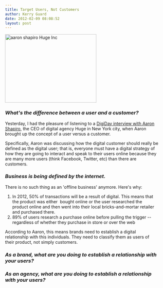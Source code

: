 ```yaml
---
title: Target Users, Not Customers
author: Kerry Guard
date: 2012-02-09 08:08:52
layout: post
---
```

<img class="alignleft size-medium wp-image-522" title="target users " src="http://mkgmediagroup.com/wp-content/uploads/2012/02/bullseye_goal-300x225.jpg" alt="aaron shapiro Huge Inc" width="300" height="225" />
<h3><em>What's the difference between a user and a customer?</em></h3>
Yesterday, I had the pleasure of listening to a <a href="http://www.digiday.com/agency/can-agencies-attract-top-tech-talent/ " target="_blank">DigiDay interview with Aaron Shapiro</a>, the CEO of digital agency Huge in New York city, when Aaron brought up the concept of a user versus a customer.

Specifically, Aaron was discussing how the digital customer should really be defined as the digital user; that is, everyone must have a digital strategy of how they are going to interact and speak to their users online because they are many more users (think Facebook, Twitter, etc) than there are customers.
<h3></h3>
<h3><em>Business is being defined by the internet.</em></h3>
There is no such thing as an 'offline business' anymore. Here's why:
<ol>
	<li>In 2012, 50% of transactions will be a result of digital. This means that the product was either  bought online or the user researched the product online and then went into their local bricks-and-mortar retailer and purchased there.</li>
	<li>89% of users research a purchase online before pulling the trigger -- regardless of whether they purchase in store or over the web</li>
</ol>
According to Aaron, this means brands need to establish a digital relationship with this individuals. They need to classify them as users of their product, not simply customers.
<h3><em>As a brand, what are you doing to establish a relationship with your users? </em></h3>
<h3><em>As an agency, what are you doing to establish a relationship with your users?</em></h3>
